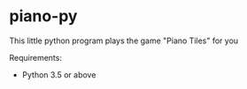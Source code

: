 # piano-py
This little python program plays the game "Piano Tiles" for you

Requirements:
* Python 3.5 or above

